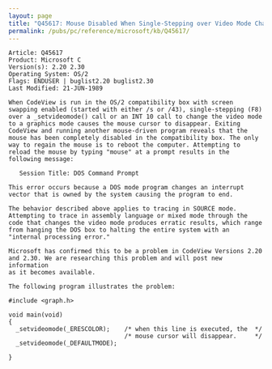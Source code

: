 ```yaml
---
layout: page
title: "Q45617: Mouse Disabled When Single-Stepping over Video Mode Change"
permalink: /pubs/pc/reference/microsoft/kb/Q45617/
---
```


	Article: Q45617
	Product: Microsoft C
	Version(s): 2.20 2.30
	Operating System: OS/2
	Flags: ENDUSER | buglist2.20 buglist2.30
	Last Modified: 21-JUN-1989
	
	When CodeView is run in the OS/2 compatibility box with screen
	swapping enabled (started with either /s or /43), single-stepping (F8)
	over a _setvideomode() call or an INT 10 call to change the video mode
	to a graphics mode causes the mouse cursor to disappear. Exiting
	CodeView and running another mouse-driven program reveals that the
	mouse has been completely disabled in the compatibility box. The only
	way to regain the mouse is to reboot the computer. Attempting to
	reload the mouse by typing "mouse" at a prompt results in the
	following message:
	
	   Session Title: DOS Command Prompt
	
	This error occurs because a DOS mode program changes an interrupt
	vector that is owned by the system causing the program to end.
	
	The behavior described above applies to tracing in SOURCE mode.
	Attempting to trace in assembly language or mixed mode through the
	code that changes the video mode produces erratic results, which range
	from hanging the DOS box to halting the entire system with an
	"internal processing error."
	
	Microsoft has confirmed this to be a problem in CodeView Versions 2.20
	and 2.30. We are researching this problem and will post new information
	as it becomes available.
	
	The following program illustrates the problem:
	
	#include <graph.h>
	
	void main(void)
	{
	  _setvideomode(_ERESCOLOR);    /* when this line is executed, the  */
	                                /* mouse cursor will disappear.     */
	  _setvideomode(_DEFAULTMODE);
	
	}
